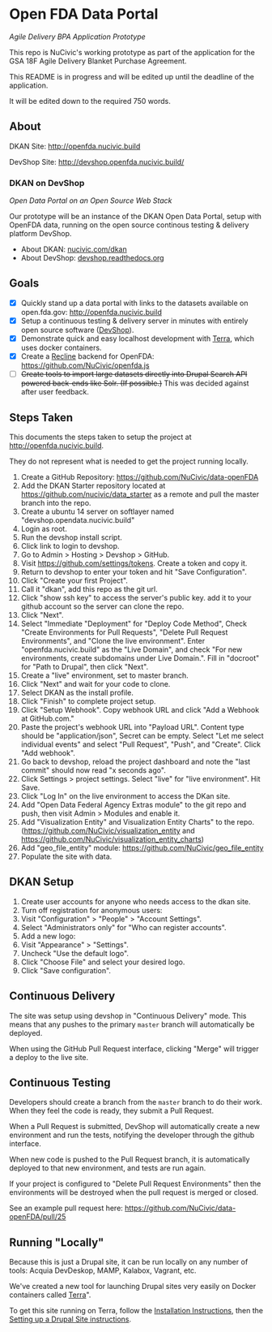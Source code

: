 Open FDA Data Portal
====================

*Agile Delivery BPA Application Prototype*

This repo is NuCivic's working prototype as part of the application for the GSA 18F Agile Delivery Blanket Purchase Agreement.

This README is in progress and will be edited up until the deadline of the application.

It will be edited down to the required 750 words.

About
-----

DKAN Site: http://openfda.nucivic.build

DevShop Site: http://devshop.openfda.nucivic.build/

### DKAN on DevShop
*Open Data Portal on an Open Source Web Stack*

Our prototype will be an instance of the DKAN Open Data Portal, setup with OpenFDA data, running on the open source continous testing & delivery platform DevShop.

- About DKAN: [nucivic.com/dkan](http://nucivic.com/dkan/)
- About DevShop: [devshop.readthedocs.org](http://devshop.readthedocs.org/)

Goals
-----
- [x] Quickly stand up a data portal with links to the datasets available on open.fda.gov: http://openfda.nucivic.build 
- [x] Setup a continuous testing & delivery server in minutes with entirely open source software ([DevShop](http://devshop.readthedocs.org/)).
- [x] Demonstrate quick and easy localhost development with [Terra](http://github.com/terra-ops/terra), which uses docker containers.
- [x] Create a [Recline](http://okfnlabs.org/recline/) backend for OpenFDA: https://github.com/NuCivic/openfda.js
- [ ] <strike>Create tools to import large datasets directly into Drupal Search API powered back-ends like Solr.  (If possible.)</strike> This was decided against after user feedback.

Steps Taken
-----------

This documents the steps taken to setup the project at http://openfda.nucivic.build.

They do not represent what is needed to get the project running locally. 

1. Create a GitHub Repository: https://github.com/NuCivic/data-openFDA
2. Add the DKAN Starter repository located at https://github.com/nucivic/data_starter as a remote and pull the master branch into the repo.
1. Create a ubuntu 14 server on softlayer named "devshop.opendata.nucivic.build"
2. Login as root.
3. Run the devshop install script.
4. Click link to login to devshop.
5. Go to Admin > Hosting > Devshop > GitHub.
5. Visit https://github.com/settings/tokens. Create a token and copy it. 
5. Return to devshop to enter your token and hit "Save Configuration".
5. Click "Create your first Project".
6. Call it "dkan", add this repo as the git url.
7. Click "show ssh key" to access the server's public key. add it to your github account so the server can clone the repo.
8. Click "Next".
9. Select "Immediate "Deployment" for "Deploy Code Method", Check "Create Environments for Pull Requests", "Delete Pull Request Environments", and "Clone the live environment".  Enter "openfda.nucivic.build" as the "Live Domain", and check "For new environments, create subdomains under Live Domain.".   Fill in "docroot" for "Path to Drupal", then click "Next".
10. Create a "live" environment, set to master branch.
11. Click "Next" and wait for your code to clone. 
12. Select DKAN as the install profile.
13. Click "Finish" to complete project setup.
14. Click "Setup Webhook". Copy webhook URL and click "Add a Webhook at GitHub.com."
15. Paste the project's webhook URL into "Payload URL".  Content type should be "application/json", Secret can be empty.  Select "Let me select individual events" and select "Pull Request", "Push", and "Create". Click "Add webhook".
16. Go back to devshop, reload the project dashboard and note the "last commit" should now read "x seconds ago".
17. Click Settings > project settings. Select "live" for "live environment". Hit Save.
18. Click "Log In" on the live environment to access the DKan site.
19. Add "Open Data Federal Agency Extras module" to the git repo and push, then visit Admin > Modules and enable it.
20. Add "Visualization Entity" and Visualization Entity Charts" to the repo. (https://github.com/NuCivic/visualization_entity and https://github.com/NuCivic/visualization_entity_charts)
21. Add "geo_file_entity" module: https://github.com/NuCivic/geo_file_entity
20. Populate the site with data.

DKAN Setup
----------
1. Create user accounts for anyone who needs access to the dkan site.
2. Turn off registration for anonymous users: 
  1. Visit "Configuration" > "People" > "Account Settings".
  2. Select "Administrators only" for "Who can register accounts".
3. Add a new logo:
  1. Visit "Appearance" > "Settings".
  2. Uncheck "Use the default logo".
  3. Click "Choose File" and select your desired logo.
  4. Click "Save configuration".


Continuous Delivery
-------------------

The site was setup using devshop in "Continuous Delivery" mode.  This means that any pushes to the primary `master` branch will automatically be deployed. 

When using the GitHub Pull Request interface, clicking "Merge" will trigger a deploy to the live site.

Continuous Testing
------------------

Developers should create a branch from the `master` branch to do their work.  When they feel the code is ready, they submit a Pull Request. 

When a Pull Request is submitted, DevShop will automatically create a new environment and run the tests, notifying the developer through the github interface.

When new code is pushed to the Pull Request branch, it is automatically deployed to that new environment, and tests are run again.

If your project is configured to "Delete Pull Request Environments" then the environments will be destroyed when the pull request is merged or closed.

See an example pull request here: https://github.com/NuCivic/data-openFDA/pull/25

Running "Locally"
-----------------

Because this is just a Drupal site, it can be run locally on any number of tools: Acquia DevDeskop, MAMP, Kalabox, Vagrant, etc.

We've created a new tool for launching Drupal sites very easily on Docker containers called [Terra](https://github.com/terra-ops/terra-app)".  

To get this site running on Terra, follow the [Installation Instructions](http://terra.readthedocs.org/en/latest/install/), then the [Setting up a Drupal Site instructions](http://terra.readthedocs.org/en/latest/drupal/).
